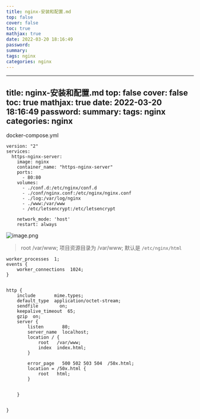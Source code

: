 ```yaml
---
title: nginx-安装和配置.md
top: false
cover: false
toc: true
mathjax: true
date: 2022-03-20 18:16:49
password:
summary:
tags: nginx
categories: nginx
---
```

---
title: nginx-安装和配置.md
top: false
cover: false
toc: true
mathjax: true
date: 2022-03-20 18:16:49
password:
summary:
tags: nginx
categories: nginx
---
docker-compose.yml
~~~
version: "2"
services:
  https-nginx-server:
    image: nginx
    container_name: "https-nginx-server"
    ports:
      - 80:80
    volumes:
      - ./conf.d:/etc/nginx/conf.d
      - ./conf/nginx.conf:/etc/nginx/nginx.conf
      - ./log:/var/log/nginx
      - ./www:/var/www
      - /etc/letsencrypt:/etc/letsencrypt

    network_mode: 'host'
    restart: always

~~~


![image.png](https://upload-images.jianshu.io/upload_images/13965490-e98394d1879c22dd.png?imageMogr2/auto-orient/strip%7CimageView2/2/w/1240)

>  root   /var/www; 项目资源目录为 /var/www; 默认是 `/etc/nginx/html`
~~~
worker_processes  1;
events {
    worker_connections  1024;
}


http {
    include       mime.types;
    default_type  application/octet-stream;
    sendfile        on;
    keepalive_timeout  65;
    gzip  on;
    server {
        listen       80;
        server_name  localhost;
        location / {
            root   /var/www;
            index  index.html;
        }

        error_page   500 502 503 504  /50x.html;
        location = /50x.html {
            root   html;
        }

      
    }


}

~~~
